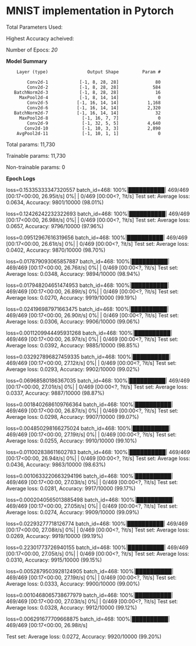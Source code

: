 # MNIST implementation in Pytorch

Total Parameters Used:


Highest Accuracy acheived:


Number of Epocs: *20*



**Model Summary**


        Layer (type)               Output Shape         Param #

            Conv2d-1            [-1, 8, 28, 28]              80
            Conv2d-2            [-1, 8, 28, 28]             584
       BatchNorm2d-3            [-1, 8, 28, 28]              16
         MaxPool2d-4            [-1, 8, 14, 14]               0
            Conv2d-5           [-1, 16, 14, 14]           1,168
            Conv2d-6           [-1, 16, 14, 14]           2,320
       BatchNorm2d-7           [-1, 16, 14, 14]              32
         MaxPool2d-8             [-1, 16, 7, 7]               0
            Conv2d-9             [-1, 32, 5, 5]           4,640
           Conv2d-10             [-1, 10, 3, 3]           2,890
        AvgPool2d-11             [-1, 10, 1, 1]               0

Total params: 11,730

Trainable params: 11,730

Non-trainable params: 0



**Epoch Logs**


loss=0.15335333347320557 batch_id=468: 100%|██████████| 469/469 [00:17<00:00, 26.95it/s]
  0%|          | 0/469 [00:00<?, ?it/s]
Test set: Average loss: 0.0634, Accuracy: 9801/10000 (98.01%)

loss=0.12426242232322693 batch_id=468: 100%|██████████| 469/469 [00:17<00:00, 26.98it/s]
  0%|          | 0/469 [00:00<?, ?it/s]
Test set: Average loss: 0.0657, Accuracy: 9796/10000 (97.96%)

loss=0.09512967616319656 batch_id=468: 100%|██████████| 469/469 [00:17<00:00, 26.61it/s]
  0%|          | 0/469 [00:00<?, ?it/s]
Test set: Average loss: 0.0402, Accuracy: 9870/10000 (98.70%)

loss=0.017879093065857887 batch_id=468: 100%|██████████| 469/469 [00:17<00:00, 26.76it/s]
  0%|          | 0/469 [00:00<?, ?it/s]
Test set: Average loss: 0.0348, Accuracy: 9894/10000 (98.94%)

loss=0.017948204651474953 batch_id=468: 100%|██████████| 469/469 [00:17<00:00, 26.89it/s]
  0%|          | 0/469 [00:00<?, ?it/s]
Test set: Average loss: 0.0270, Accuracy: 9919/10000 (99.19%)

loss=0.024196987971663475 batch_id=468: 100%|██████████| 469/469 [00:17<00:00, 26.90it/s]
  0%|          | 0/469 [00:00<?, ?it/s] 
Test set: Average loss: 0.0306, Accuracy: 9906/10000 (99.06%)

loss=0.0011209944495931268 batch_id=468: 100%|██████████| 469/469 [00:17<00:00, 26.97it/s]
  0%|          | 0/469 [00:00<?, ?it/s]
Test set: Average loss: 0.0392, Accuracy: 9885/10000 (98.85%)

loss=0.032927896827459335 batch_id=468: 100%|██████████| 469/469 [00:17<00:00, 27.12it/s]
  0%|          | 0/469 [00:00<?, ?it/s]
Test set: Average loss: 0.0293, Accuracy: 9902/10000 (99.02%)

loss=0.06968580186367035 batch_id=468: 100%|██████████| 469/469 [00:17<00:00, 27.01it/s]
  0%|          | 0/469 [00:00<?, ?it/s]
Test set: Average loss: 0.0337, Accuracy: 9887/10000 (98.87%)

loss=0.0018402686109766364 batch_id=468: 100%|██████████| 469/469 [00:17<00:00, 26.87it/s]
  0%|          | 0/469 [00:00<?, ?it/s]
Test set: Average loss: 0.0298, Accuracy: 9907/10000 (99.07%)

loss=0.004850298166275024 batch_id=468: 100%|██████████| 469/469 [00:17<00:00, 27.19it/s]
  0%|          | 0/469 [00:00<?, ?it/s]
Test set: Average loss: 0.0255, Accuracy: 9910/10000 (99.10%)

loss=0.011002838611602783 batch_id=468: 100%|██████████| 469/469 [00:17<00:00, 26.94it/s]
  0%|          | 0/469 [00:00<?, ?it/s]
Test set: Average loss: 0.0436, Accuracy: 9863/10000 (98.63%)

loss=0.0010633220663294196 batch_id=468: 100%|██████████| 469/469 [00:17<00:00, 27.03it/s]
  0%|          | 0/469 [00:00<?, ?it/s]
Test set: Average loss: 0.0281, Accuracy: 9917/10000 (99.17%)

loss=0.0002040565013885498 batch_id=468: 100%|██████████| 469/469 [00:17<00:00, 27.05it/s]
  0%|          | 0/469 [00:00<?, ?it/s]
Test set: Average loss: 0.0274, Accuracy: 9909/10000 (99.09%)

loss=0.02293277718126774 batch_id=468: 100%|██████████| 469/469 [00:17<00:00, 27.08it/s]
  0%|          | 0/469 [00:00<?, ?it/s]
Test set: Average loss: 0.0269, Accuracy: 9919/10000 (99.19%)

loss=0.22301773726940155 batch_id=468: 100%|██████████| 469/469 [00:17<00:00, 27.05it/s]
  0%|          | 0/469 [00:00<?, ?it/s]
Test set: Average loss: 0.0310, Accuracy: 9915/10000 (99.15%)

loss=0.0052879503928124905 batch_id=468: 100%|██████████| 469/469 [00:17<00:00, 27.19it/s]
  0%|          | 0/469 [00:00<?, ?it/s]
Test set: Average loss: 0.0333, Accuracy: 9900/10000 (99.00%)

loss=0.0010468065738677979 batch_id=468: 100%|██████████| 469/469 [00:17<00:00, 27.03it/s]
  0%|          | 0/469 [00:00<?, ?it/s]
Test set: Average loss: 0.0328, Accuracy: 9912/10000 (99.12%)

loss=0.006291677709668875 batch_id=468: 100%|██████████| 469/469 [00:17<00:00, 26.98it/s]

Test set: Average loss: 0.0272, Accuracy: 9920/10000 (99.20%)

